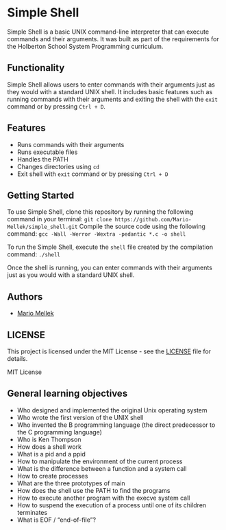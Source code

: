 # Simple Shell

Simple Shell is a basic UNIX command-line interpreter that can execute commands and their arguments. It was built as part of the requirements for the Holberton School System Programming curriculum.

## Functionality

Simple Shell allows users to enter commands with their arguments just as they would with a standard UNIX shell. It includes basic features such as running commands with their arguments and exiting the shell with the `exit` command or by pressing `Ctrl + D`.

## Features

- Runs commands with their arguments
- Runs executable files
- Handles the PATH
- Changes directories using `cd`
- Exit shell with `exit` command or by pressing `Ctrl + D`

## Getting Started

To use Simple Shell, clone this repository by running the following command in your terminal:
`git clone https://github.com/Mario-Mellek/simple_shell.git`
Compile the source code using the following command:
`gcc -Wall -Werror -Wextra -pedantic *.c -o shell`

To run the Simple Shell, execute the `shell` file created by the compilation command: `./shell`

Once the shell is running, you can enter commands with their arguments just as you would with a standard UNIX shell.
## Authors

- [Mario Mellek](https://github.com/Mario-Mellek)

## LICENSE

This project is licensed under the MIT License - see the [LICENSE](https://github.com/Mario-Mellek/simple_shell/blob/master/LICENSE) file for details.

MIT License

## General learning objectives

- Who designed and implemented the original Unix operating system
- Who wrote the first version of the UNIX shell
- Who invented the B programming language (the direct predecessor to the C programming language)
- Who is Ken Thompson
- How does a shell work
- What is a pid and a ppid
- How to manipulate the environment of the current process
- What is the difference between a function and a system call
- How to create processes
- What are the three prototypes of main
- How does the shell use the PATH to find the programs
- How to execute another program with the execve system call
- How to suspend the execution of a process until one of its children terminates
- What is EOF / “end-of-file”?
